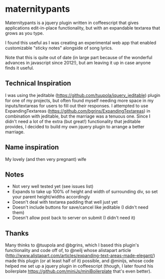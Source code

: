 # maternitypants

Maternitypants is a jquery plugin written in coffeescript that gives applications edit-in-place functionality, 
but with an expandable textarea that grows as you type.

I found this useful as I was creating an experimental web app that enabled customizable "sticky notes" alongside of song lyrics.

Note that this is quite out of date (in large part because of the wonderful advances in javascript since 2012!), but am leaving it up in case anyone finds it useful.

## Technical Inspiration

I was using the jeditable (https://github.com/tuupola/jquery_jeditable) plugin for one of my projects, but often
found myself needing more space in my inputs/textareas for users to fill out their responses.  I attempted to use 
ExpandingTextareas (https://github.com/bgrins/ExpandingTextareas) in combination with jeditable, but the marriage 
was a tenuous one.  Since I didn't need a lot of the extra (but great!) functionality that jeditable provides, I 
decided to build my own jquery plugin to arrange a better marriage.

## Name inspiration

My lovely (and then very pregnant) wife

## Notes

* Not very well tested yet (see issues list)
* Expands to take up 100% of height and width of surrounding div, so set your parent height/widths accordingly
* Doesn't deal with textarea padding that well just yet
* Doesn't include buttons for save/cancel like jeditable (I didn't need them)
* Doesn't allow post back to server on submit (I didn't need it)

## Thanks

Many thinks to @tuupola and @bgrins, which I based this plugin's functionality and code off of, to @neilj whose 
alistapart article (http://www.alistapart.com/articles/expanding-text-areas-made-elegant/) made this plugin 
(or at least half of it) possible, and @minijs, whose code helped me set up a jquery plugin in coffeescript 
(though, I later found his boilerplate https://github.com/miniJs/miniBoilerplate that's even better).

